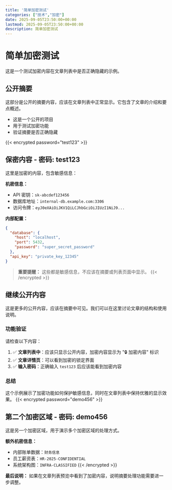```yaml
---
title: '简单加密测试'
categories: ["技术","加密"]
date: 2025-09-05T23:50:00+00:00
lastmod: 2025-09-05T23:50:00+00:00
description: 简单加密测试
---
```

# 简单加密测试

这是一个测试加密内容在文章列表中是否正确隐藏的示例。

## 公开摘要

这部分是公开的摘要内容，应该在文章列表中正常显示。它包含了文章的介绍和要点概述。

- 这是一个公开的项目
- 用于测试加密功能
- 验证摘要是否正确隐藏

<!--more-->

{{< encrypted password="test123" >}}

## 保密内容 - 密码: test123

这里是加密的内容，包含敏感信息：

**机密信息：**

- API 密钥：`sk-abcdef123456`
- 数据库地址：`internal-db.example.com:3306`
- 访问令牌：`eyJ0eXAiOiJKV1QiLCJhbGciOiJIUzI1NiJ9...`

**内部配置：**

```json
{
  "database": {
    "host": "localhost",
    "port": 5432,
    "password": "super_secret_password"
  },
  "api_key": "private_key_12345"
}
```

> **重要提醒：** 这些都是敏感信息，不应该在摘要或列表页面中显示。
> {{< /encrypted >}}

## 继续公开内容

这是更多的公开内容，应该在摘要中可见。我们可以在这里讨论文章的结构和使用说明。

### 功能验证

请检查以下内容：

1. ✅ **文章列表中**：应该只显示公开内容，加密内容显示为 "🔒 加密内容" 标识
2. ✅ **文章详情页**：可以看到加密的锁定界面
3. ✅ **输入密码**：正确输入 `test123` 后应该能看到加密内容

### 总结

这个示例展示了加密功能如何保护敏感信息，同时在文章列表中保持优雅的显示效果。
{{< encrypted password="demo456" >}}

## 第二个加密区域 - 密码: demo456

这是另一个加密区域，用于演示多个加密区域的处理方式。

**额外机密信息：**

- 内部账单数据：`财务信息`
- 员工薪资表：`HR-2025-CONFIDENTIAL`
- 系统架构图：`INFRA-CLASSIFIED`
  {{< /encrypted >}}

**最后说明：** 如果在文章列表预览中看到了加密内容，说明摘要处理功能需要进一步调整。
